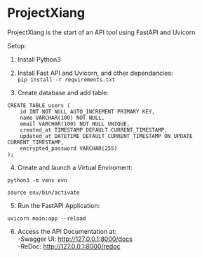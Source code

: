 # ProjectXiang
ProjectXiang is the start of an API tool using FastAPI and Uvicorn


Setup:

1. Install Python3

2. Install Fast API and Uvicorn, and other dependancies:    
```pip install -r requirements.txt```

3. Create database and add table:
```
CREATE TABLE users (
    id INT NOT NULL AUTO_INCREMENT PRIMARY KEY,
    name VARCHAR(100) NOT NULL,
    email VARCHAR(100) NOT NULL UNIQUE,
    created_at TIMESTAMP DEFAULT CURRENT_TIMESTAMP,
    updated_at DATETIME DEFAULT CURRENT_TIMESTAMP ON UPDATE CURRENT_TIMESTAMP,
    encrypted_password VARCHAR(255)
);
```

4. Create and launch a Virtual Enviroment:    
```
python3 -m venv evn
```
```
source env/bin/activate
```

5. Run the FastAPI Application:    
``` 
uvicorn main:app --reload
```

6. Access the API Documentation at:    
-Swagger UI: http://127.0.0.1:8000/docs    
-ReDoc: http://127.0.0.1:8000/redoc

